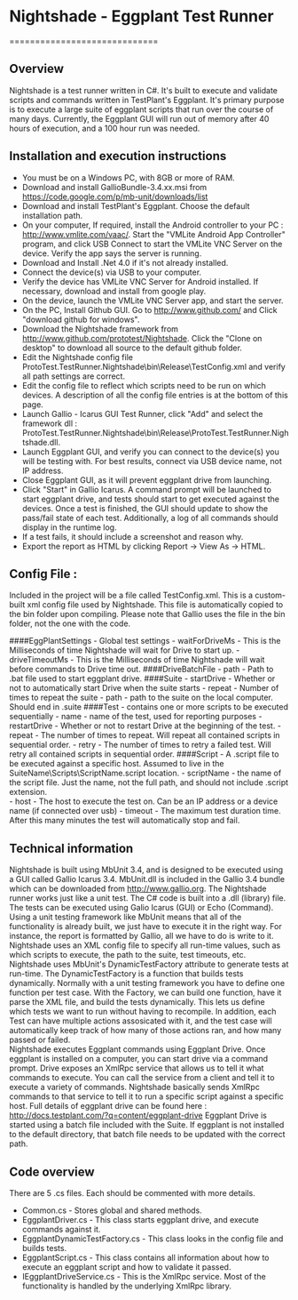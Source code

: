 # Nightshade - Eggplant Test Runner
=============================
## Overview

Nightshade is a test runner written in C#.  It's built to execute and validate scripts and commands written in TestPlant's Eggplant.  It's primary purpose is to execute a large suite of eggplant scripts that run over the course of many days.  Currently, the Eggplant GUI will run out of memory after 40 hours of execution, and a 100 hour run was needed.  

## Installation and execution instructions
- You must be on a Windows PC, with 8GB or more of RAM.
- Download and install GallioBundle-3.4.xx.msi from https://code.google.com/p/mb-unit/downloads/list
- Download and install TestPlant's Eggplant.  Choose the default installation path.
- On your computer, If required, install the Android controller to your PC : http://www.vmlite.com/vaac/.  Start the "VMLite Android App Controller" program, and click USB Connect to start the VMLite VNC Server on the device.  Verify the app says the server is running.
- Download and Install .Net 4.0 if it's not already installed.
- Connect the device(s) via USB to your computer.
- Verify the device has VMLite VNC Server for Android installed.  If necessary, download and install from google play.  
- On the device, launch the VMLite VNC Server app, and start the server. 
- On the PC, Install Github GUI.  Go to http://www.github.com/ and Click "download github for windows".
- Download the Nightshade framework from http://www.github.com/prototest/Nightshade.  Click the "Clone on desktop" to download all source to the default github folder.
- Edit the Nightshade config file ProtoTest.TestRunner.Nightshade\bin\Release\TestConfig.xml and verify all path settings are correct. 
- Edit the config file to reflect which scripts need to be run on which devices. A description of all the config file entries is at the bottom of this page.  
- Launch Gallio - Icarus GUI Test Runner, click "Add" and select the framework dll :  ProtoTest.TestRunner.Nightshade\bin\Release\ProtoTest.TestRunner.Nightshade.dll.  
- Launch Eggplant GUI, and verify you can connect to the device(s) you will be testing with.  For best results, connect via USB device name, not IP address.
- Close Eggplant GUI, as it will prevent eggplant drive from launching.  
- Click "Start" in Gallio Icarus.  A command prompt will be launched to start eggplant drive, and tests should start to get executed against the devices.  Once a test is finished, the GUI should update to show the pass/fail state of each test.  Additionally, a log of all commands should display in the runtime log.  
- If a test fails, it should include a screenshot and reason why.  
- Export the report as HTML by clicking Report -> View As -> HTML.  

## Config File : 
Included in the project will be a file called TestConfig.xml.  This is a custom-built xml config file used by Nightshade.  This file is automatically copied to the bin folder upon compiling.  Please note that Gallio uses the file in the bin folder, not the one with the code.

####EggPlantSettings - Global test settings
	- waitForDriveMs - This is the Milliseconds of time Nightshade will wait for Drive to start up.
	- driveTimeoutMs - This is the Milliseconds of time Nightshade will wait before commands to Drive time out. 
####DriveBatchFile 
	- path - Path to .bat file used to start eggplant drive.
####Suite
	- startDrive - Whether or not to automatically start Drive when the suite starts
	- repeat - Number of times to repeat the suite
	- path - path to the suite on the local computer.  Should end in .suite
####Test - contains one or more scripts to be executed sequentially
	- name - name of the test, used for reporting purposes 
	- restartDrive - Whether or not to restart Drive at the beginning of the test.
	- repeat - The number of times to repeat.  Will repeat all contained scripts in sequential order.
	- retry - The number of times to retry a failed test.  Will retry all contained scripts in sequential order.
####Script - A .script file to be executed against a specific host.  Assumed to live in the SuiteName\\Scripts\\ScriptName.script location.
	- scriptName - the name of the script file.  Just the name, not the full path, and should not include .script extension.  
	- host - The host to execute the test on.  Can be an IP address or a device name (if connected over usb)
	- timeout - The maximum test duration time.  After this many minutes the test will automatically stop and fail.  
	

## Technical information

Nightshade is built using MbUnit 3.4, and is designed to be executed using a GUI called Gallio Icarus 3.4.  MbUnit.dll is included in the Gallio 3.4 bundle which can be downloaded from http://www.gallio.org.  The Nightshade runner works just like a unit test.  The C# code is built into a .dll (library) file.  The tests can be executed using Galio Icarus (GUI) or Echo (Command).  Using a unit testing framework like MbUnit means that all of the functionality is already built, we just have to execute it in the right way.  For instance, the report is formatted by Gallio, all we have to do is write to it. 
Nightshade uses an XML config file to specify all run-time values, such as which scripts to execute, the path to the suite, test timeouts, etc.  
Nightshade uses MbUnit's DynamicTestFactory attribute to generate tests at run-time.  The DynamicTestFactory is a function that builds tests dynamically.  Normally with a unit testing framework you have to define one function per test case.  With the Factory, we can build one function, have it parse the XML file, and build the tests dynamically.  This lets us define which tests we want to run without having to recompile.  In addition, each Test can have multiple actions assosicated with it, and the test case will automatically keep track of how many of those actions ran, and how many passed or failed.  
Nightshade executes Eggplant commands using Eggplant Drive.  Once eggplant is installed on a computer, you can start drive via a command prompt.  Drive exposes an XmlRpc service that allows us to tell it what commands to execute.  You can call the service from a client and tell it to execute a variety of commands.  Nightshade basically sends XmlRpc commands to that service to tell it to run a specific script against a specific host.  Full details of eggplant drive can be found here : http://docs.testplant.com/?q=content/eggplant-drive
Eggplant Drive is started using a batch file included with the Suite.  If eggplant is not installed to the default directory, that batch file needs to be updated with the correct path. 

## Code overview
There are 5 .cs files.  Each should be commented with more details.
- Common.cs - Stores global and shared methods.  
- EggplantDriver.cs - This class starts eggplant drive, and execute commands against it.  
- EggplantDynamicTestFactory.cs - This class looks in the config file and builds tests. 
- EggplantScript.cs - This class contains all information about how to execute an eggplant script and how to validate it passed.  
- IEggplantDriveService.cs - This is the XmlRpc service.  Most of the functionality is handled by the underlying XmlRpc library.

	

	








